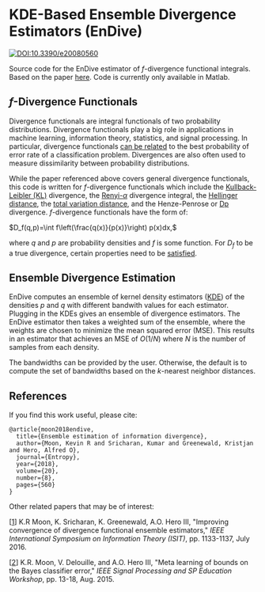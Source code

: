 # KDE-Based Ensemble Divergence Estimators (EnDive)

[![DOI:10.3390/e20080560](https://zenodo.org/badge/DOI/10.3390/e20080560.svg)](https://doi.org/10.3390/e20080560)

Source code for the EnDive estimator of $f$-divergence functional integrals. Based on the paper [here](https://doi.org/10.3390/e20080560). Code is currently only available in Matlab.

## $f$-Divergence Functionals
Divergence functionals are integral functionals of two probability distributions. Divergence functionals play a big role in applications in machine learning, information theory, statistics, and signal processing. In particular, divergence functionals [can be related](https://doi.org/10.1109/DSP-SPE.2015.7369520) to the best probability of error rate of a classification problem. Divergences are also often used to measure dissimilarity between probability distributions.

While the paper referenced above covers general divergence functionals, this code is written for $f$-divergence functionals which include the [Kullback-Leibler (KL)](https://en.wikipedia.org/wiki/Kullback%E2%80%93Leibler_divergence) divergence, the [Renyi-$\alpha$](https://en.wikipedia.org/wiki/R%C3%A9nyi_entropy) divergence integral, the [Hellinger distance](https://en.wikipedia.org/wiki/Hellinger_distance), the [total variation distance](https://en.wikipedia.org/wiki/Total_variation_distance_of_probability_measures), and the Henze-Penrose or [Dp](https://doi.org/10.1109/TSP.2015.2477805) divergence. $f$-divergence functionals have the form of: 

$D_f(q,p)=\int f\left(\frac{q(x)}{p(x)}\right) p(x)dx,$

where $q$ and $p$ are probability densities and $f$ is some function. For $D_f$ to be a true divergence, certain properties need to be [satisfied](https://en.wikipedia.org/wiki/F-divergence).

## Ensemble Divergence Estimation
EnDive computes an ensemble of kernel density estimators ([KDE](https://en.wikipedia.org/wiki/Kernel_density_estimation)) of the densities $p$ and $q$ with different bandwith values for each estimator. Plugging in the KDEs gives an ensemble of divergence estimators. The EnDive estimator then takes a weighted sum of the ensemble, where the weights are chosen to minimize the mean squared error (MSE). This results in an estimator that achieves an MSE of $O(1/N)$ where $N$ is the number of samples from each density.

The bandwidths can be provided by the user. Otherwise, the default is to compute the set of bandwidths based on the $k$-nearest neighbor distances. 

## References
If you find this work useful, please cite:
```
@article{moon2018endive,
  title={Ensemble estimation of information divergence},
  author={Moon, Kevin R and Sricharan, Kumar and Greenewald, Kristjan and Hero, Alfred O},
  journal={Entropy},
  year={2018},
  volume={20},
  number={8},
  pages={560}
}
```
Other related papers that may be of interest:

[[1](https://doi.org/10.1109/ISIT.2016.7541476)] K.R Moon, K. Sricharan, K. Greenewald, A.O. Hero III, "Improving convergence of divergence functional ensemble estimators," _IEEE International Symposium on Information Theory (ISIT)_, pp. 1133-1137, July 2016.

[[2](https://doi.org/10.1109/DSP-SPE.2015.7369520)] K.R. Moon, V. Delouille, and A.O. Hero III, "Meta learning of bounds on the Bayes classifier error," _IEEE Signal Processing and SP Education Workshop_, pp. 13-18, Aug. 2015.
